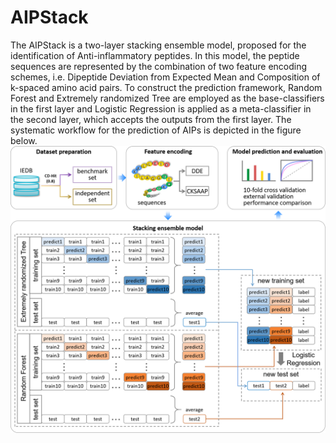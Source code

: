 # AIPStack
The AIPStack is a two-layer stacking ensemble model, proposed for the identification of Anti-inflammatory peptides. In this model, the peptide sequences are represented by the combination of two feature encoding schemes, i.e. Dipeptide Deviation from Expected Mean and Composition of k-spaced amino acid pairs. To construct the prediction framework, Random Forest and Extremely randomized Tree are employed as the base-classifiers in the first layer and Logistic Regression is applied as a meta-classifier in the second layer, which accepts the outputs from the first layer. The systematic workflow for the prediction of AIPs is depicted in the figure below.
![Alt text](https://github.com/Nicole-DH/AIPStack/blob/master/img/flowchart.png)
